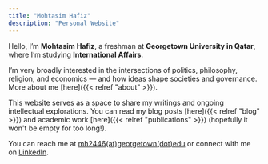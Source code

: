 ```yaml
---
title: "Mohtasim Hafiz"
description: "Personal Website"
---
```




Hello, I’m **Mohtasim Hafiz**, a freshman at **Georgetown University in Qatar**, where I’m studying **International Affairs**.

I’m very broadly interested in the intersections of politics, philosophy, religion, and economics — and how ideas shape societies and governance. More about me [here]({{< relref "about" >}}).

This website serves as a space to share my writings and ongoing intellectual explorations. You can read my blog posts [here]({{< relref "blog" >}}) and academic work [here]({{< relref "publications" >}}) (hopefully it won't be empty for too long!).

You can reach me at [mh2446(at)georgetown(dot)edu](mailto:mh2446@georgetown.edu) or connect with me on [LinkedIn](https://www.linkedin.com/in/mohtasim-hafiz-775ba32a4/).
